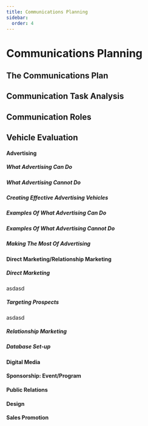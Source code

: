 ```yaml
---
title: Communications Planning
sidebar:
  order: 4
---
```


# Communications Planning

## The Communications Plan

## Communication Task Analysis

## Communication Roles

## Vehicle Evaluation

#### Advertising

##### What Advertising Can Do

##### What Advertising Cannot Do

##### Creating Effective Advertising Vehicles

##### Examples Of What Advertising Can Do

##### Examples Of What Advertising Cannot Do

##### Making The Most Of Advertising

#### Direct Marketing/Relationship Marketing

##### Direct Marketing

asdasd

##### Targeting Prospects

asdasd

##### Relationship Marketing

##### Database Set-up

#### Digital Media

#### Sponsorship: Event/Program

#### Public Relations

#### Design

#### Sales Promotion
